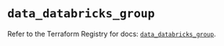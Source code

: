 # `data_databricks_group`

Refer to the Terraform Registry for docs: [`data_databricks_group`](https://registry.terraform.io/providers/databricks/databricks/1.90.0/docs/data-sources/group).
